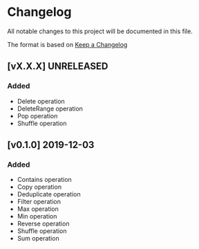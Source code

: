 # Changelog
All notable changes to this project will be documented in this file.

The format is based on [Keep a Changelog](https://keepachangelog.com/en/1.0.0/)

## [vX.X.X] UNRELEASED
### Added
- Delete operation
- DeleteRange operation
- Pop operation
- Shuffle operation

## [v0.1.0] 2019-12-03
### Added
- Contains operation
- Copy operation
- Deduplicate operation
- Filter operation
- Max operation
- Min operation
- Reverse operation
- Shuffle operation
- Sum operation
